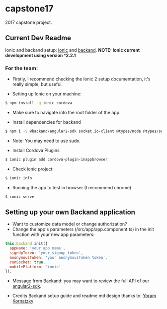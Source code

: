 # capstone17
2017 capstone project.

## Current Dev Readme

Ionic and backand setup: [ionic](http://www.ionicframework.com) and [backand](http://www.backand.com).
**NOTE: Ionic current development using version ^2.2.1**

### For the team:

- Firstly, I recommend checking the Ionic 2 setup documentation, it's really simple, but useful.

- Setting up Ionic on your machine:
```bash
$ npm install -g ionic cordova
```

- Make sure to navigate into the root folder of the app. 

- Install dependencies for backand
```bash
$ npm i -S @backand/angular2-sdk socket.io-client @types/node @types/socket.io-client
```

- Note: You may need to use sudo.

- Install Cordova Plugins
```bash
$ ionic plugin add cordova-plugin-inappbrowser
```

- Check ionic project:
```bash
$ ionic info
```

- Running the app to test in browser (I recommend chrome)
```bash
$ ionic serve
```

## Setting up your own Backand application

- Want to customize data model or change authorization?
- Change the app's parameters (/src/app/app.component.ts) in the init function with your new app parameters:
```javascript
this.backand.init({
  appName: 'your app name',
  signUpToken: 'your signup token',
  anonymousToken: 'your anonymousToken token',
  runSocket: true,
  mobilePlatform: 'ionic'
});
```

- Message from Backand: 
you may want to review the full API of our [angular2-sdk](https://github.com/backand/angular2-sdk).

- Credits
Backand setup guide and readme.md design thanks to: [Yoram Kornatzky](https://market.ionic.io/starters/ionic-2-backand-starter)
